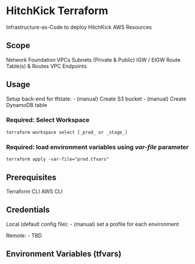 # HitchKick Terraform
Infrastructure-as-Code to deploy HitchKick AWS Resources

## Scope

Network Foundation
VPCs
Subnets (Private & Public)
IGW / EIGW
Route Table(s) & Routes
VPC Endpoints

## Usage
Setup back-end for tfstate:
    - (manual) Create S3 bucket
    - (manual) Create DynamoDB table





### Required: Select Workspace
`terraform workspace select [_prod_ or _stage_]`

### Required: load environment variables using _var-file_ parameter
`terraform apply -var-file="prod.tfvars"`

## Prerequisites
Terraform CLI
AWS CLI

## Credentials
Local (default config file):
    - (manual) set a profile for each environment

Remote:
    - TBD

## Environment Variables (tfvars)